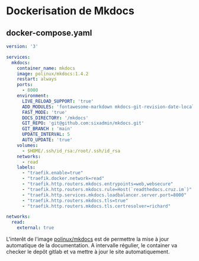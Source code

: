 # Dockerisation de Mkdocs

## docker-compose.yaml

```yaml
version: '3'

services:
  mkdocs:
    container_name: mkdocs
    image: polinux/mkdocs:1.4.2
    restart: always
    ports:
      - 8000
    environment:
      LIVE_RELOAD_SUPPORT: 'true'
      ADD_MODULES: 'fontawesome-markdown mkdocs-git-revision-date-localized-plugin mkdocs-material'
      FAST_MODE: 'true'
      DOCS_DIRECTORY: '/mkdocs'
      GIT_REPO: 'git@github.com:sixadmin/mkdocs.git'
      GIT_BRANCH : 'main'
      UPDATE_INTERVAL: 5
      AUTO_UPDATE: 'true'
    volumes:
      - $HOME/.ssh/id_rsa:/root/.ssh/id_rsa
    networks:
      - read
    labels:
      - "traefik.enable=true"
      - "traefik.docker.network=read"
      - "traefik.http.routers.mkdocs.entrypoints=web,websecure"
      - "traefik.http.routers.mkdocs.rule=Host(`readthedocs.cruz.im`)"
      - "traefik.http.services.mkdocs.loadbalancer.server.port=8000"
      - "traefik.http.routers.mkdocs.tls=true"
      - "traefik.http.routers.mkdocs.tls.certresolver=richard"

networks:
  read:
    external: true
```

L'interêt de l'image [polinux/mkdocs](https://hub.docker.com/r/polinux/mkdocs) est de permettre la mise à jour automatique de la documentation. A intervalle régulier, le container va checker le depôt gitlab et va mettre à jour le site automatiquement.